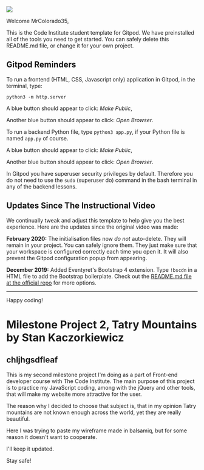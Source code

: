 <img src="https://codeinstitute.s3.amazonaws.com/fullstack/ci_logo_small.png" style="margin: 0;">

Welcome MrColorado35,

This is the Code Institute student template for Gitpod. We have preinstalled all of the tools you need to get started. You can safely delete this README.md file, or change it for your own project.

## Gitpod Reminders

To run a frontend (HTML, CSS, Javascript only) application in Gitpod, in the terminal, type:

`python3 -m http.server`

A blue button should appear to click: *Make Public*,

Another blue button should appear to click: *Open Browser*.

To run a backend Python file, type `python3 app.py`, if your Python file is named `app.py` of course.

A blue button should appear to click: *Make Public*,

Another blue button should appear to click: *Open Browser*.

In Gitpod you have superuser security privileges by default. Therefore you do not need to use the `sudo` (superuser do) command in the bash terminal in any of the backend lessons.

## Updates Since The Instructional Video

We continually tweak and adjust this template to help give you the best experience. Here are the updates since the original video was made:

**February 2020:** The initialisation files now _do not_ auto-delete. They will remain in your project. You can safely ignore them. They just make sure that your workspace is configured correctly each time you open it. It will also prevent the Gitpod configuration popup from appearing.

**December 2019:** Added Eventyret's Bootstrap 4 extension. Type `!bscdn` in a HTML file to add the Bootstrap boilerplate. Check out the <a href="https://github.com/Eventyret/vscode-bcdn" target="_blank">README.md file at the official repo</a> for more options.

--------

Happy coding!


# Milestone Project 2, Tatry Mountains by Stan Kaczorkiewicz

## chljhgsdfleaf

This is my second milestone project I'm doing as a part of Front-end developer course with The Code Institute.
The main purpose of this project is to practice my JavaScript coding, among with the jQuery and other tools,
that will make my website more attractive for the user.

The reason why I decided to choose that subject is, that in my opinion Tatry mountains are not known enough 
across the world, yet they are really beautiful.

Here I was trying to paste my wireframe made in balsamiq, but for some reason it doesn't want to cooperate.

I'll keep it updated.

Stay safe! 